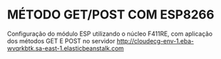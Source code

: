 # MÉTODO GET/POST COM ESP8266
Configuração do módulo ESP utilizando o núcleo F411RE, com aplicação dos métodos GET E POST no servidor http://cloudecg-env-1.eba-wvqrkbtk.sa-east-1.elasticbeanstalk.com
